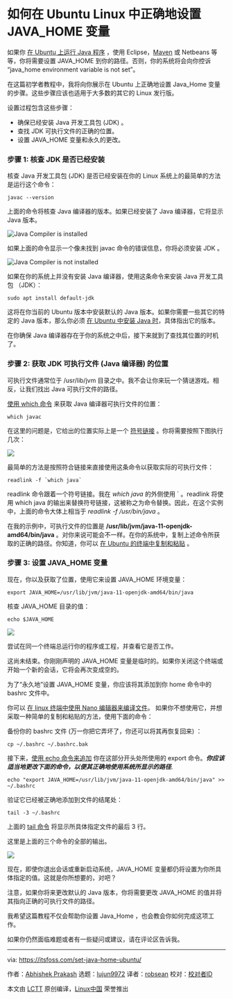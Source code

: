 [#]: subject: "How to Set JAVA_HOME Variable in Ubuntu Linux Correctly"
[#]: via: "https://itsfoss.com/set-java-home-ubuntu/"
[#]: author: "Abhishek Prakash https://itsfoss.com/author/abhishek/"
[#]: collector: "lujun9972"
[#]: translator: "robsean"
[#]: reviewer: " "
[#]: publisher: " "
[#]: url: " "

如何在 Ubuntu Linux 中正确地设置 JAVA_HOME 变量
======

如果你 [在 Ubuntu 上运行 Java 程序][1] ，使用 Eclipse，[Maven][2] 或 Netbeans 等等，你将需要设置 JAVA_HOME 到你的路径。否则，你的系统将会向你控诉 “java_home environment variable is not set”。

在这篇初学者教程中，我将向你展示在 Ubuntu 上正确地设置 Java_Home 变量的步骤。这些步骤应该也适用于大多数的其它的 Linux 发行版。

设置过程包含这些步骤：

  * 确保已经安装 Java 开发工具包 (JDK) 。
  * 查找 JDK 可执行文件的正确的位置。
  * 设置 JAVA_HOME 变量和永久的更改。



### 步骤 1: 核查 JDK 是否已经安装

核查 Java 开发工具包 (JDK) 是否已经安装在你的 Linux 系统上的最简单的方法是运行这个命令：

```
javac --version
```

上面的命令将核查 Java 编译器的版本。如果已经安装了 Java 编译器，它将显示 Java 版本。

![Java Compiler is installed][3]

如果上面的命令显示一个像未找到 javac 命令的错误信息，你将必须安装 JDK 。

![Java Compiler is not installed][4]

如果在你的系统上并没有安装 Java 编译器，使用这条命令来安装 Java 开发工具包 （JDK）：

```
sudo apt install default-jdk
```

这将在你当前的 Ubuntu 版本中安装默认的 Java 版本。如果你需要一些其它的特定的 Java 版本，那么你必须 [在 Ubuntu 中安装 Java 时][5]，具体指出它的版本。

在你确保 Java 编译器存在于你的系统之中后，接下来就到了查找其位置的时机了。

### 步骤 2: 获取 JDK 可执行文件 (Java 编译器) 的位置

可执行文件通常位于 /usr/lib/jvm 目录之中。我不会让你来玩一个猜谜游戏。相反，让我们找出 Java 可执行文件的路径。

[使用 which 命令][6] 来获取 Java 编译器可执行文件的位置：

```
which javac
```

在这里的问题是，它给出的位置实际上是一个 [符号链接][7] 。你将需要按照下图执行几次：

![][8]

最简单的方法是按照符合链接来直接使用这条命令以获取实际的可执行文件：

```
readlink -f `which java`
```

readlink 命令跟着一个符号链接。我在 _which java_ 的外侧使用 ` 。readlink 将使用 which java 的输出来替换符号链接，这被称之为命令替换。因此，在这个实例中，上面的命令大体上相当于 _readlink -f /usr/bin/java_ 。

在我的示例中，可执行文件的位置是 **/usr/lib/jvm/java-11-openjdk-amd64/bin/java** 。对你来说可能会不一样。在你的系统中，复制上述命令所获取的正确的路径。你知道，你可以 [在 Ubuntu 的终端中复制和粘贴][9] 。

### 步骤 3: 设置 JAVA_HOME 变量

现在，你以及获取了位置，使用它来设置 JAVA_HOME 环境变量：

```
export JAVA_HOME=/usr/lib/jvm/java-11-openjdk-amd64/bin/java
```

核查 JAVA_HOME 目录的值：

```
echo $JAVA_HOME
```

![][10]

尝试在同一个终端总运行你的程序或工程，并查看它是否工作。

这尚未结束。你刚刚声明的 JAVA_HOME 变量是临时的。如果你关闭这个终端或开始一个新的会话，它将会再次变成空的。

为了“永久地”设置 JAVA_HOME 变量，你应该将其添加到你 home 命令中的 bashrc 文件中。

你可以 [在 linux 终端中使用 Nano 编辑器来编译文件][11]。 如果你不想使用它，并想采取一种简单的复制和粘贴的方法，使用下面的命令：

备份你的 bashrc 文件 (万一你把它弄坏了，你还可以将其再恢复回来) ：

```
cp ~/.bashrc ~/.bashrc.bak
```

接下来，[使用 echo 命令来追加][12] 你在这部分开头处所使用的 export 命令。_**你应该适当地更改下面的命令，以便其正确地使用系统所显示的路径**_.

```
echo "export JAVA_HOME=/usr/lib/jvm/java-11-openjdk-amd64/bin/java" >> ~/.bashrc
```

验证它已经被正确地添加到文件的结尾处：

```
tail -3 ~/.bashrc
```

上面的 [tail 命令][13] 将显示所具体指定文件的最后 3 行。

这里是上面的三个命令的全部的输出。

![][14]

现在，即使你退出会话或重新启动系统，JAVA_HOME 变量都仍将设置为你所具体指定的值。这就是你所想要的，对吧？

注意，如果你将来更改默认的 Java 版本，你将需要更改 JAVA_HOME 的值并将其指向正确的可执行文件的路径。

我希望这篇教程不仅会帮助你设置 Java_Home ，也会教会你如何完成这项工作。

如果你仍然面临难题或者有一些疑问或建议，请在评论区告诉我。

--------------------------------------------------------------------------------

via: https://itsfoss.com/set-java-home-ubuntu/

作者：[Abhishek Prakash][a]
选题：[lujun9972][b]
译者：[robsean](https://github.com/robsean)
校对：[校对者ID](https://github.com/校对者ID)

本文由 [LCTT](https://github.com/LCTT/TranslateProject) 原创编译，[Linux中国](https://linux.cn/) 荣誉推出

[a]: https://itsfoss.com/author/abhishek/
[b]: https://github.com/lujun9972
[1]: https://itsfoss.com/run-java-program-ubuntu/
[2]: https://maven.apache.org/
[3]: https://i2.wp.com/itsfoss.com/wp-content/uploads/2021/09/check-java-compiler-ubuntu.png?resize=750%2C310&ssl=1
[4]: https://i1.wp.com/itsfoss.com/wp-content/uploads/2021/09/java-compiler-check-ubuntu.png?resize=732%2C300&ssl=1
[5]: https://itsfoss.com/install-java-ubuntu/
[6]: https://linuxhandbook.com/which-command/
[7]: https://linuxhandbook.com/symbolic-link-linux/
[8]: https://i2.wp.com/itsfoss.com/wp-content/uploads/2021/09/get-java-home-path-ubuntu.png?resize=800%2C283&ssl=1
[9]: https://itsfoss.com/copy-paste-linux-terminal/
[10]: https://i1.wp.com/itsfoss.com/wp-content/uploads/2021/09/setting-java-home-ubuntu.png?resize=800%2C268&ssl=1
[11]: https://itsfoss.com/nano-editor-guide/
[12]: https://linuxhandbook.com/echo-command/
[13]: https://linuxhandbook.com/tail-command/
[14]: https://i2.wp.com/itsfoss.com/wp-content/uploads/2021/09/set-java-home-bashrc-ubuntu.png?resize=786%2C348&ssl=1
